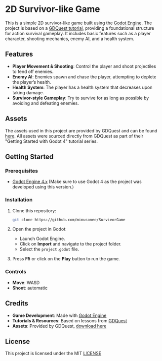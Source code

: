 # 2D Survivor-like Game

This is a simple 2D survivor-like game built using the [Godot Engine](https://godotengine.org/). The project is based on a [GDQuest tutorial](https://gdquest.com/), providing a foundational structure for action survival gameplay. It includes basic features such as a player character, shooting mechanics, enemy AI, and a health system.

## Features
- **Player Movement & Shooting**: Control the player and shoot projectiles to fend off enemies.
- **Enemy AI**: Enemies spawn and chase the player, attempting to deplete the player’s health.
- **Health System**: The player has a health system that decreases upon taking damage.
- **Survivor-style Gameplay**: Try to survive for as long as possible by avoiding and defeating enemies.

## Assets

The assets used in this project are provided by GDQuest and can be found [here](https://github.com/gdquest-demos/getting-started-with-godot-4/releases/download/1.0.0/2d-project-start.zip). All assets were sourced directly from GDQuest as part of their "Getting Started with Godot 4" tutorial series.

## Getting Started

### Prerequisites
- [Godot Engine 4.x](https://godotengine.org/download) (Make sure to use Godot 4 as the project was developed using this version.)

### Installation
1. Clone this repository:
   ```bash
   git clone https://github.com/minusonee/SurvivorGame
   ```
2. Open the project in Godot:
   - Launch Godot Engine.
   - Click on **Import** and navigate to the project folder.
   - Select the `project.godot` file.

3. Press **F5** or click on the **Play** button to run the game.

### Controls
- **Move**: WASD
- **Shoot**: automatic

## Credits
- **Game Development**: Made with [Godot Engine](https://godotengine.org/)
- **Tutorials & Resources**: Based on lessons from [GDQuest](https://gdquest.com)
- **Assets**: Provided by GDQuest, [download here](https://github.com/gdquest-demos/getting-started-with-godot-4/releases/download/1.0.0/2d-project-start.zip)

## License
This project is licensed under the MIT [LICENSE](LICENSE)
